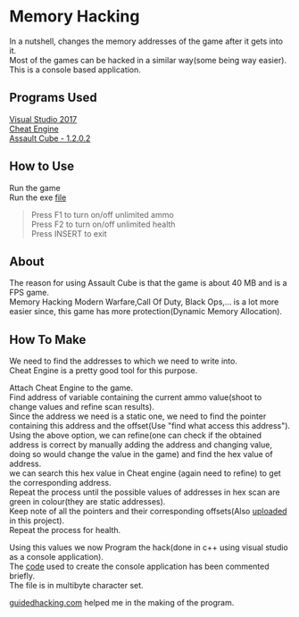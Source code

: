 # Memory Hacking
In a nutshell, changes the memory addresses of the game after it gets into it.  
Most of the games can be hacked in a similar way(some being way easier).  
This is a console based application.  

## Programs Used
[Visual Studio 2017](https://www.visualstudio.com/vs/community/)  
[Cheat Engine](https://cheatengine.org/)  
[Assault Cube - 1.2.0.2](https://assault.cubers.net/download.html)  

## How to Use
Run the game  
Run the exe [file](Assault%20Cube%20Hack.exe)  
> Press F1 to turn on/off unlimited ammo  
> Press F2 to turn on/off unlimited health  
> Press INSERT to exit  

## About
The reason for using Assault Cube is that the game is about 40 MB and is a FPS game.  
Memory Hacking Modern Warfare,Call Of Duty, Black Ops,... is a lot more easier since, this game has more protection(Dynamic Memory Allocation).  

## How To Make
We need to find the addresses to which we need to write into.  
Cheat Engine is a pretty good tool for this purpose.  

Attach Cheat Engine to the game.  
Find address of variable containing the current ammo value(shoot to change values and refine scan results).  
Since the address we need is a static one, we need to find the pointer containing this address and the offset(Use "find what access this address").  
Using the above option, we can refine(one can check if the obtained address is correct by manually adding the address and changing value, doing so would change the value in the game) and find the hex value of address.  
we can search this hex value in Cheat engine (again need to refine) to get the corresponding address.  
Repeat the process until the possible values of addresses in hex scan are green in colour(they are static addresses).  
Keep note of all the pointers and their corresponding offsets(Also [uploaded](address.txt) in this project).  
Repeat the process for health.  

Using this values we now Program the hack(done in c++ using visual studio as a console application).  
The [code](Assault%20Cube%20Hack.cpp) used to create the console application has been commented briefly.  
The file is in multibyte character set.  

[guidedhacking.com](https://guidedhacking.com) helped me in the making of the program.
